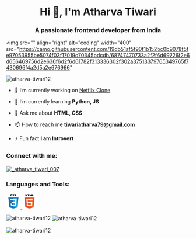 <h1 align="center">Hi 👋, I'm Atharva Tiwari</h1>
<h3 align="center">A passionate frontend developer from India</h3>

<img src="" align="right" alt="coding" width="400" src="https://camo.githubusercontent.com/19db51af5f90f1b152bc0b9078f5fe97053955be5074f03f17019c70345bdcdb/68747470733a2f2f6d69726f2e6d656469756d2e636f6d2f6d61782f313336302f302a37513379765349765f7430696f4a2d5a2e676966"

<p align="left"> <img src="https://komarev.com/ghpvc/?username=atharva-tiwari12&label=Profile%20views&color=0e75b6&style=flat" alt="atharva-tiwari12" /> </p>

- 🔭 I’m currently working on [Netflix Clone](https://github.com/Atharva-Tiwari12/Netflix-Clone.git)

- 🌱 I’m currently learning **Python, JS**

- 💬 Ask me about **HTML, CSS**

- 📫 How to reach me **tiwariatharva79@gmail.com**

- ⚡ Fun fact **I am Introvert**

<h3 align="left">Connect with me:</h3>
<p align="left">
<a href="https://instagram.com/_atharva_tiwari_007" target="blank"><img align="center" src="https://raw.githubusercontent.com/rahuldkjain/github-profile-readme-generator/master/src/images/icons/Social/instagram.svg" alt="_atharva_tiwari_007" height="30" width="40" /></a>
</p>

<h3 align="left">Languages and Tools:</h3>
<p align="left"> <a href="https://www.w3schools.com/css/" target="_blank" rel="noreferrer"> <img src="https://raw.githubusercontent.com/devicons/devicon/master/icons/css3/css3-original-wordmark.svg" alt="css3" width="40" height="40"/> </a> <a href="https://www.w3.org/html/" target="_blank" rel="noreferrer"> <img src="https://raw.githubusercontent.com/devicons/devicon/master/icons/html5/html5-original-wordmark.svg" alt="html5" width="40" height="40"/> </a> </p>

<p><img align="left" src="https://github-readme-stats.vercel.app/api/top-langs?username=atharva-tiwari12&show_icons=true&locale=en&layout=compact" alt="atharva-tiwari12" /></p>

<p>&nbsp;<img align="center" src="https://github-readme-stats.vercel.app/api?username=atharva-tiwari12&show_icons=true&locale=en" alt="atharva-tiwari12" /></p>

<p><img align="center" src="https://github-readme-streak-stats.herokuapp.com/?user=atharva-tiwari12&" alt="atharva-tiwari12" /></p>
